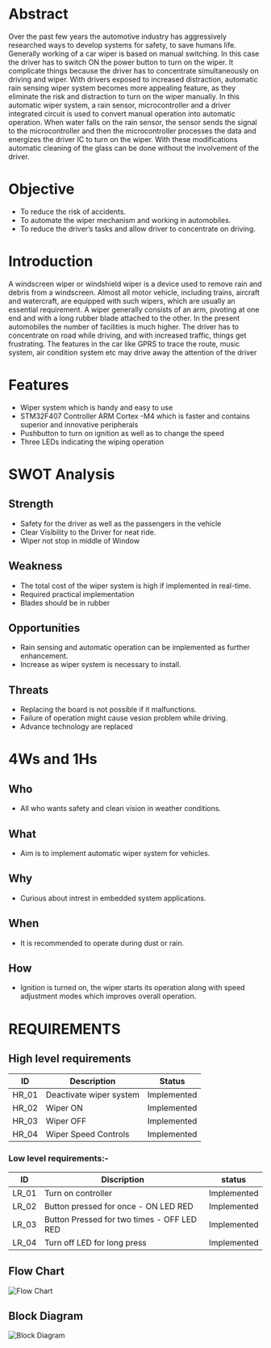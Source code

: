 # Abstract
Over the past few years the automotive industry has aggressively researched ways to develop systems for safety, to save humans life. Generally working of a car wiper is based on manual switching. In this case the driver has to switch ON the power button to turn on the wiper. It complicate things because the driver has to concentrate simultaneously on driving and wiper. With drivers exposed to increased distraction, automatic rain sensing wiper system becomes more appealing feature, as they eliminate the risk and distraction to turn on the wiper manually. In this automatic wiper system, a rain sensor, microcontroller and a driver integrated circuit is used to convert manual operation into automatic operation. When water falls on the rain sensor, the sensor sends the signal to the microcontroller and then the microcontroller processes the data and energizes the driver IC to turn on the wiper. With these modifications automatic cleaning of the glass can be done without the involvement of the driver.

# Objective
- To reduce the risk of accidents.
- To automate the wiper mechanism and working in automobiles.
- To reduce the driver’s tasks and allow driver to concentrate on driving.

# Introduction
A windscreen wiper or  windshield wiper  is a  device used  to remove rain and debris from a windscreen.  Almost  all motor  vehicle,  including    trains,    aircraft  and watercraft, are equipped  with  such  wipers,  which  are  usually  an  essential requirement. A wiper generally consists of an arm, pivoting at one end and with a long rubber blade attached to the other.
In  the  present  automobiles  the  number  of  facilities  is much  higher.  The  driver  has  to  concentrate  on  road  while driving,  and   with    increased   traffic,   things   get    frustrating. The features in the car like GPRS to trace the route, music system,  air  condition  system  etc  may  drive  away  the attention  of  the  driver
# Features
- Wiper system which is handy and easy to use
- STM32F407 Controller ARM Cortex -M4 which is faster and contains superior and innovative peripherals
- Pushbutton to turn on ignition as well as to change the speed
- Three LEDs indicating the wiping operation
# SWOT Analysis
## Strength
- Safety for the driver as well as the passengers in the vehicle
- Clear Visibility to the Driver for neat ride.
- Wiper not stop in middle of Window
## Weakness
- The total cost of the wiper system is high if implemented in real-time.
- Required practical implementation
- Blades should be in rubber
## Opportunities
- Rain sensing and automatic operation can be implemented as further enhancement.
- Increase as wiper system is necessary to install.
## Threats
- Replacing the board is not possible if it malfunctions.
- Failure of operation might cause vesion problem while driving.
- Advance technology are replaced
# 4Ws and 1Hs
## Who
- All who wants safety and clean vision in weather conditions.
## What
- Aim is to implement automatic wiper system for vehicles.
## Why
- Curious about intrest in embedded system applications.
## When
- It is recommended to operate during dust or rain.
## How
- Ignition is turned on, the wiper starts its operation along with speed adjustment modes which improves overall operation.
# REQUIREMENTS
## High level requirements
| ID | Description | Status |
| --- | --- | --- | 
| HR_01 | Deactivate wiper system |	Implemented |
| HR_02 |	Wiper ON |	Implemented |
| HR_03 |	Wiper OFF |	Implemented |
| HR_04 |	Wiper Speed Controls |	Implemented |

### Low level requirements:-

|  ID  |             Discription                          |    status   |
|------|--------------------------------------------------|-------------|
|LR_01 | Turn on controller                          | Implemented |
|LR_02 | Button pressed for once - ON LED RED                             | Implemented |
|LR_03 | Button Pressed for two times - OFF LED RED                              | Implemented|
|LR_04 | Turn off LED for long press                  | Implemented |
## Flow Chart
![Flow Chart](https://user-images.githubusercontent.com/101713731/168328767-a0ed7192-0b30-4c81-8a6d-4f6e7ea61a04.png)
## Block Diagram
![Block Diagram](https://user-images.githubusercontent.com/101713731/168328876-c4a4a682-eaba-4df5-afc4-c0e58c0a1011.jpg)


